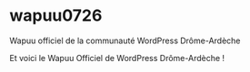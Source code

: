 # wapuu0726
Wapuu officiel de la communauté WordPress Drôme-Ardèche

Et voici le Wapuu Officiel de WordPress Drôme-Ardèche !
